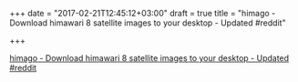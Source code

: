 +++
date = "2017-02-21T12:45:12+03:00"
draft = true
title = "himago - Download himawari 8 satellite images to your desktop - Updated  #reddit"

+++

<p><a href="https://t.co/ViqST9DYpS">himago - Download himawari 8 satellite images to your desktop - Updated  #reddit</a></p>
